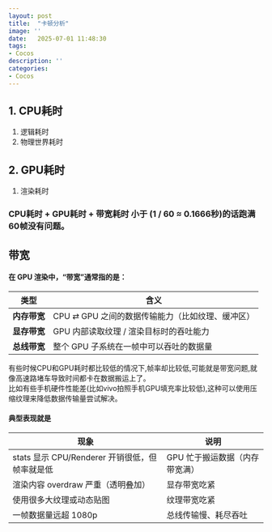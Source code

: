 ```yaml
---
layout: post
title:  "卡顿分析"
image: ''
date:   2025-07-01 11:48:30
tags:
- Cocos
description: ''
categories: 
- Cocos
---
```

## 1. CPU耗时
1. 逻辑耗时
2. 物理世界耗时
## 2. GPU耗时
1. 渲染耗时

### CPU耗时 + GPU耗时 + 带宽耗时 小于 (1 / 60 ≈ 0.1666秒)的话跑满60帧没有问题。
## 带宽
#### 在 GPU 渲染中，“带宽”通常指的是：

| 类型       | 含义                            |
| -------- | ----------------------------- |
| **内存带宽** | CPU ⇄ GPU 之间的数据传输能力（比如纹理、缓冲区） |
| **显存带宽** | GPU 内部读取纹理 / 渲染目标时的吞吐能力       |
| **总线带宽** | 整个 GPU 子系统在一帧中可以吞吐的数据量        |

有些时候CPU和GPU耗时都比较低的情况下,帧率却比较低,可能就是带宽问题,就像高速路堵车导致时间都卡在数据搬运上了。  
比如有些手机硬件性能差(比如vivo拍照手机GPU填充率比较低),这种可以使用压缩纹理来降低数据传输量尝试解决。  
#### 典型表现就是
| 现象                                | 说明                |
| --------------------------------- | ----------------- |
| stats 显示 CPU/Renderer 开销很低，但帧率就是低 | GPU 忙于搬运数据（内存带宽满） |
| 渲染内容 overdraw 严重（透明叠加）            | 显存带宽吃紧            |
| 使用很多大纹理或动态贴图                      | 纹理带宽吃紧            |
| 一帧数据量远超 1080p                     | 总线传输慢、耗尽吞吐        |
